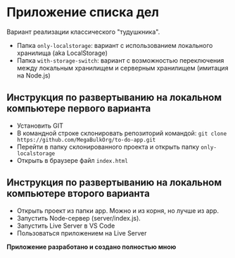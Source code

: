 # Приложение списка дел #

Вариант реализации классического "тудушкника".

- Папка ``only-localstorage``: вариант с использованием локального хранилища (aka LocalStorage)
- Папка ``with-storage-switch``: вариант c возможностью переключения между локальным хранилищем и серверным хранилищем (имитация на Node.js)


## Инструкция по развертыванию на локальном компьютере первого варианта ##

- Установить GIT
- В командной строке склонировать репозиторий командой: `git clone https://github.com/MegaBulkOrg/to-do-app.git`
- Перейти в папку склонированного проекта и открыть папку `only-localstorage`
- Открыть в браузере файл `index.html`

## Инструкция по развертыванию на локальном компьютере второго варианта ##

- Открыть проект из папки app. Можно и из корня, но лучше из app.
- Запустить Node-сервер (server/index.js).
- Запустить Live Server в VS Code
- Пользоваться приложением на Live Server

**Приложение разработано и создано полностью мною**
